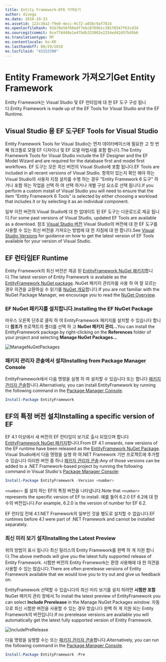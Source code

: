 ```yaml
---
title: Entity Framework-EF6 가져오기
author: divega
ms.date: 2016-10-23
ms.assetid: 122c38a2-f9e8-4ecc-9c72-a83bc9af7814
ms.openlocfilehash: 91b78e56f60edf7ebc8769b1c385f8547f63cd3d
ms.sourcegitcommit: 0cef7d448e1e47bdb333002e2254ed42d57b45b6
ms.translationtype: MT
ms.contentlocale: ko-KR
ms.lasthandoff: 08/29/2018
ms.locfileid: "43152390"
---
```

# <a name="get-entity-framework"></a><span data-ttu-id="4d527-102">Entity Framework 가져오기</span><span class="sxs-lookup"><span data-stu-id="4d527-102">Get Entity Framework</span></span>
<span data-ttu-id="4d527-103">Entity Framework는 Visual Studio 및 EF 런타임에 대 한 EF 도구 구성 됩니다.</span><span class="sxs-lookup"><span data-stu-id="4d527-103">Entity Framework is made up of the EF Tools for Visual Studio and the EF Runtime.</span></span>

## <a name="ef-tools-for-visual-studio"></a><span data-ttu-id="4d527-104">Visual Studio 용 EF 도구</span><span class="sxs-lookup"><span data-stu-id="4d527-104">EF Tools for Visual Studio</span></span>

<span data-ttu-id="4d527-105">Entity Framework Tools for Visual Studio는 먼저 데이터베이스에 필요한 고 첫 번째 워크플로 모델 EF 디자이너 및 EF 모델 마법사를 포함 합니다.</span><span class="sxs-lookup"><span data-stu-id="4d527-105">The Entity Framework Tools for Visual Studio include the EF Designer and the EF Model Wizard and are required for the database first and model first workflows.</span></span> <span data-ttu-id="4d527-106">EF 도구는 모든 최신 버전의 Visual Studio에 포함 됩니다.</span><span class="sxs-lookup"><span data-stu-id="4d527-106">EF Tools are included in all recent versions of Visual Studio.</span></span> <span data-ttu-id="4d527-107">항목이 있는지 확인 해야 하는 Visual Studio의 사용자 지정 설치를 수행 하는 경우 "Entity Framework 6 도구" 하거나 포함 하는 작업을 선택 하 여 선택 하거나 개별 구성 요소로 선택 됩니다.</span><span class="sxs-lookup"><span data-stu-id="4d527-107">If you perform a custom install of Visual Studio you will need to ensure that the item "Entity Framework 6 Tools" is selected by either choosing a workload that includes it or by selecting it as an individual component.</span></span>

<span data-ttu-id="4d527-108">일부 이전 버전의 Visual Studio에 대 한 업데이트 된 EF 도구는 다운로드로 제공 됩니다.</span><span class="sxs-lookup"><span data-stu-id="4d527-108">For some past versions of Visual Studio, updated EF Tools are available as a download.</span></span> <span data-ttu-id="4d527-109">참조 [Visual Studio 버전](~/ef6/what-is-new/visual-studio.md) Visual Studio의 버전에 대 한 EF 도구를 사용할 수 있는 최신 버전을 가져오는 방법에 대 한 지침에 대 한 합니다.</span><span class="sxs-lookup"><span data-stu-id="4d527-109">See [Visual Studio Versions](~/ef6/what-is-new/visual-studio.md) for guidance on how to get the latest version of EF Tools available for your version of Visual Studio.</span></span>

## <a name="ef-runtime"></a><span data-ttu-id="4d527-110">EF 런타임</span><span class="sxs-lookup"><span data-stu-id="4d527-110">EF Runtime</span></span>

<span data-ttu-id="4d527-111">Entity Framework의 최신 버전은 제공 된 [EntityFramework NuGet 패키지](http://nuget.org/packages/EntityFramework/)합니다.</span><span class="sxs-lookup"><span data-stu-id="4d527-111">The latest version of Entity Framework is available as the [EntityFramework NuGet package](http://nuget.org/packages/EntityFramework/).</span></span> <span data-ttu-id="4d527-112">NuGet 패키지 관리자를 사용 하 여 잘 모르는 경우 의견을 교환하실 수 읽기를 [NuGet 개요](https://docs.microsoft.com/nuget/consume-packages/overview-and-workflow)합니다.</span><span class="sxs-lookup"><span data-stu-id="4d527-112">If you are not familiar with the NuGet Package Manager, we encourage you to read the [NuGet Overview](https://docs.microsoft.com/nuget/consume-packages/overview-and-workflow).</span></span>

### <a name="installing-the-ef-nuget-package"></a><span data-ttu-id="4d527-113">EF NuGet 패키지를 설치합니다.</span><span class="sxs-lookup"><span data-stu-id="4d527-113">Installing the EF NuGet Package</span></span>

<span data-ttu-id="4d527-114">마우스 오른쪽 단추로 클릭 하 여 EntityFramework 패키지를 설치할 수 있습니다 합니다 **참조가** 프로젝트의 폴더를 선택 하 고 **NuGet 패키지 관리...**</span><span class="sxs-lookup"><span data-stu-id="4d527-114">You can install the EntityFramework package by right-clicking on the **References** folder of your project and selecting **Manage NuGet Packages…**</span></span>

![ManageNuGetPackages](~/ef6/media/managenugetpackages.png)

### <a name="installing-from-package-manager-console"></a><span data-ttu-id="4d527-116">패키지 관리자 콘솔에서 설치</span><span class="sxs-lookup"><span data-stu-id="4d527-116">Installing from Package Manager Console</span></span>

<span data-ttu-id="4d527-117">EntityFramework에서 다음 명령을 실행 하 여 설치할 수 있습니다 또는 합니다 [패키지 관리자 콘솔](http://docs.nuget.org/docs/start-here/using-the-package-manager-console)합니다.</span><span class="sxs-lookup"><span data-stu-id="4d527-117">Alternatively, you can install EntityFramework by running the following command in the [Package Manager Console](http://docs.nuget.org/docs/start-here/using-the-package-manager-console).</span></span>

``` powershell
Install-Package EntityFramework
```

## <a name="installing-a-specific-version-of-ef"></a><span data-ttu-id="4d527-118">EF의 특정 버전 설치</span><span class="sxs-lookup"><span data-stu-id="4d527-118">Installing a specific version of EF</span></span>

<span data-ttu-id="4d527-119">EF 4.1 이상에서 새 버전의 EF 런타임이 보기로 출시 되었으며 합니다 [EntityFramework NuGet 패키지](https://www.nuget.org/packages/EntityFramework/)합니다.</span><span class="sxs-lookup"><span data-stu-id="4d527-119">From EF 4.1 onwards, new versions of the EF runtime have been released as the [EntityFramework NuGet Package](https://www.nuget.org/packages/EntityFramework/).</span></span> <span data-ttu-id="4d527-120">Visual Studio에서 다음 명령을 실행 하 여.NET Framework 기반 프로젝트에 추가할 수 있습니다 이러한 버전 중 하나 [패키지 관리자 콘솔](http://docs.nuget.org/docs/start-here/using-the-package-manager-console):</span><span class="sxs-lookup"><span data-stu-id="4d527-120">Any of those versions can be added to a .NET Framework-based project by running the following command in Visual Studio's [Package Manager Console](http://docs.nuget.org/docs/start-here/using-the-package-manager-console):</span></span>

``` powershell
Install-Package EntityFramework -Version <number>
```

<span data-ttu-id="4d527-121">`<number>` 를 설치 하는 EF의 특정 버전을 나타냅니다.</span><span class="sxs-lookup"><span data-stu-id="4d527-121">Note that `<number>` represents the specific version of EF to install.</span></span> <span data-ttu-id="4d527-122">예를 들어 6.2.0 EF 6.2에 대 한 수의 버전입니다.</span><span class="sxs-lookup"><span data-stu-id="4d527-122">For example, 6.2.0 is the version of number for EF 6.2.</span></span>   

<span data-ttu-id="4d527-123">EF 런타임 전에 4.1.NET Framework의 일부인 것을 별도로 설치할 수 없습니다.</span><span class="sxs-lookup"><span data-stu-id="4d527-123">EF runtimes before 4.1 were part of .NET Framework and cannot be installed separately.</span></span>

### <a name="installing-the-latest-preview"></a><span data-ttu-id="4d527-124">최신 미리 보기 설치</span><span class="sxs-lookup"><span data-stu-id="4d527-124">Installing the Latest Preview</span></span>

<span data-ttu-id="4d527-125">위의 방법이 표시 됩니다 최신 릴리스의 Entity Framework를 완벽 하 게 지원 합니다.</span><span class="sxs-lookup"><span data-stu-id="4d527-125">The above methods will give you the latest fully supported release of Entity Framework.</span></span> <span data-ttu-id="4d527-126">시험판 버전의 Entity Framework는 환영 사용해에 대 한 의견을 사용할 수 있는 많습니다.</span><span class="sxs-lookup"><span data-stu-id="4d527-126">There are often prerelease versions of Entity Framework available that we would love you to try out and give us feedback on.</span></span>

<span data-ttu-id="4d527-127">EntityFramework 선택할 수 있습니다의 최신 미리 보기를 설치 하려면 **시험판 포함** NuGet 패키지 관리 창에서.</span><span class="sxs-lookup"><span data-stu-id="4d527-127">To install the latest preview of EntityFramework you can select **Include Prerelease** in the Manage NuGet Packages window.</span></span> <span data-ttu-id="4d527-128">자동으로 최신 시험판 버전을 사용할 수 있는 경우 받습니다 완벽 하 게 지원 되는 Entity Framework의 버전입니다.</span><span class="sxs-lookup"><span data-stu-id="4d527-128">If no prerelease versions are available you will automatically get the latest fully supported version of Entity Framework.</span></span>

![IncludePreRelease](~/ef6/media/includeprerelease.png)

<span data-ttu-id="4d527-130">다음 명령을 실행할 수는 또는 [패키지 관리자 콘솔](http://docs.nuget.org/docs/start-here/using-the-package-manager-console)합니다.</span><span class="sxs-lookup"><span data-stu-id="4d527-130">Alternatively, you can run the following command in the [Package Manager Console](http://docs.nuget.org/docs/start-here/using-the-package-manager-console).</span></span>

``` powershell
Install-Package EntityFramework -Pre
```
